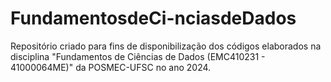 # FundamentosdeCi-nciasdeDados
Repositório criado para fins de disponibilização dos códigos elaborados na disciplina "Fundamentos de Ciências de Dados (EMC410231 - 41000064ME)" da POSMEC-UFSC no ano 2024.
